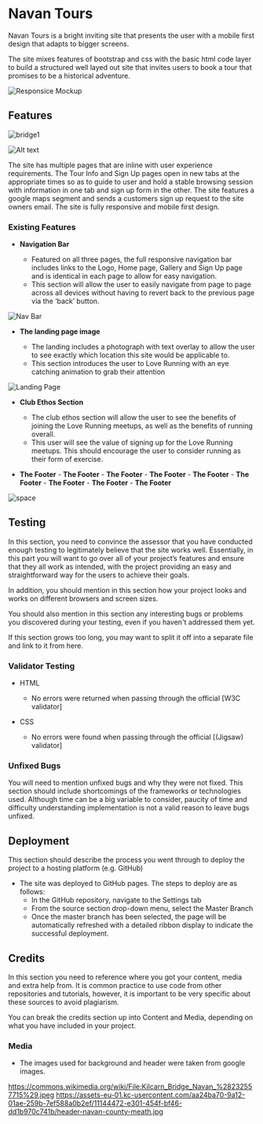 # Navan Tours

Navan Tours is a bright inviting site that presents the user with a mobile first design that adapts to bigger screens.

The site mixes features of bootstrap and css with the basic html code layer to build a structured well layed out site that invites users to 
book a tour that promises to be a historical adventure.

![Responsice Mockup](https://github.com/lucyrush/readme-template/blob/master/media/love_running_mockup.png)

## Features 
![bridge1](https://user-images.githubusercontent.com/104827144/223859539-679de5f7-39f4-41c8-a4f5-fb9f8e914e4e.jpeg)

<img src="/assets/images/bridge.jpeg" alt="Alt text" title="Optional title">

The site has multiple pages that are inline with user experience requirements. The Tour Info and Sign Up pages open in new tabs at the appropriate times so
as to guide to user and hold a stable browsing session with information in one tab and sign up form in the other. The site features a google maps segment and
sends a customers sign up request to the site owners email. The site is fully responsive and mobile first design.

### Existing Features

- __Navigation Bar__

  - Featured on all three pages, the full responsive navigation bar includes links to the Logo, Home page, Gallery and Sign Up page and is identical in each page to allow for easy navigation.
  - This section will allow the user to easily navigate from page to page across all devices without having to revert back to the previous page via the ‘back’ button. 

![Nav Bar](https://github.com/lucyrush/readme-template/blob/master/media/love_running_nav.png)

- __The landing page image__

  - The landing includes a photograph with text overlay to allow the user to see exactly which location this site would be applicable to. 
  - This section introduces the user to Love Running with an eye catching animation to grab their attention

![Landing Page](https://github.com/lucyrush/readme-template/blob/master/media/love_running_landing.png)

- __Club Ethos Section__

  - The club ethos section will allow the user to see the benefits of joining the Love Running meetups, as well as the benefits of running overall. 
  - This user will see the value of signing up for the Love Running meetups. This should encourage the user to consider running as their form of exercise. 

- __The Footer__ - __The Footer__ - __The Footer__ - __The Footer__ - __The Footer__ - __The Footer__ - __The Footer__ - __The Footer__ - __The Footer__

![space](https://user-images.githubusercontent.com/104827144/223859637-fbcad00a-4926-4b22-8e0d-57275a3a0b88.jpg)


## Testing 

In this section, you need to convince the assessor that you have conducted enough testing to legitimately believe that the site works well. Essentially, in this part you will want to go over all of your project’s features and ensure that they all work as intended, with the project providing an easy and straightforward way for the users to achieve their goals.

In addition, you should mention in this section how your project looks and works on different browsers and screen sizes.

You should also mention in this section any interesting bugs or problems you discovered during your testing, even if you haven't addressed them yet.

If this section grows too long, you may want to split it off into a separate file and link to it from here.


### Validator Testing 

- HTML
  - No errors were returned when passing through the official [W3C validator]
 
 
- CSS
  - No errors were found when passing through the official [(Jigsaw) validator]

### Unfixed Bugs

You will need to mention unfixed bugs and why they were not fixed. This section should include shortcomings of the frameworks or technologies used. Although time can be a big variable to consider, paucity of time and difficulty understanding implementation is not a valid reason to leave bugs unfixed. 

## Deployment

This section should describe the process you went through to deploy the project to a hosting platform (e.g. GitHub) 

- The site was deployed to GitHub pages. The steps to deploy are as follows: 
  - In the GitHub repository, navigate to the Settings tab 
  - From the source section drop-down menu, select the Master Branch
  - Once the master branch has been selected, the page will be automatically refreshed with a detailed ribbon display to indicate the successful deployment.


## Credits 

In this section you need to reference where you got your content, media and extra help from. It is common practice to use code from other repositories and tutorials, however, it is important to be very specific about these sources to avoid plagiarism. 

You can break the credits section up into Content and Media, depending on what you have included in your project. 

### Media

- The images used for background and header were taken from google images.

https://commons.wikimedia.org/wiki/File:Kilcarn_Bridge_Navan_%28232557715%29.jpeg
https://assets-eu-01.kc-usercontent.com/aa24ba70-9a12-01ae-259b-7ef588a0b2ef/11144472-e301-454f-bf46-dd1b970c741b/header-navan-county-meath.jpg
